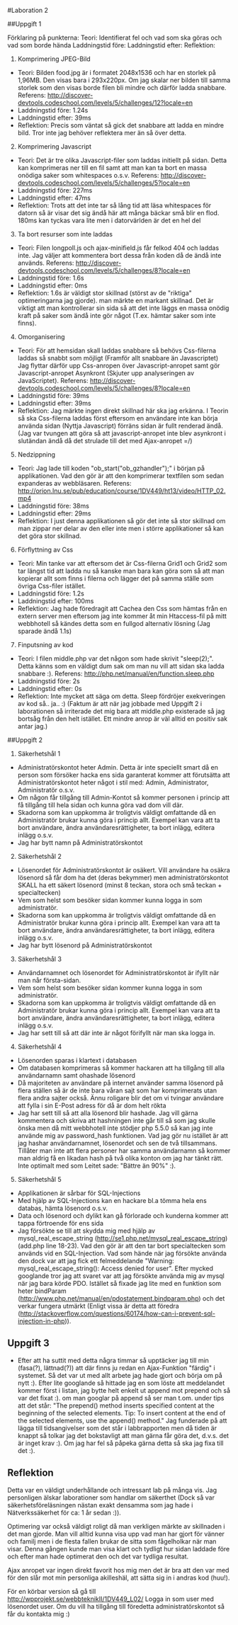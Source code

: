 ﻿#Laboration 2

##Uppgift 1

Förklaring på punkterna:
Teori: Identifierat fel och vad som ska göras och vad som borde hända
Laddningstid före:
Laddningstid efter:
Reflektion:

1. Komprimering JPEG-Bild
 - Teori: Bilden food.jpg är i formatet 2048x1536 och har en storlek på 1,96MB. Den visas bara i 293x220px. Om jag skalar ner bilden till samma storlek som den visas borde filen bli mindre och därför ladda snabbare. Referens: http://discover-devtools.codeschool.com/levels/5/challenges/12?locale=en 
 - Laddningstid före: 1.24s
 - Laddningstid efter: 39ms
 - Reflektion: Precis som väntat så gick det snabbare att ladda en mindre bild. Tror inte jag behöver reflektera mer än så över detta.
2. Komprimering Javascript
 - Teori: Det är tre olika Javascript-filer som laddas initiellt på sidan. Detta kan komprimeras ner till en fil samt att man kan ta bort en massa onödiga saker som whitespaces o.s.v. Referens: http://discover-devtools.codeschool.com/levels/5/challenges/5?locale=en 
 - Laddningstid före: 227ms
 - Laddningstid efter: 47ms
 - Reflektion: Trots att det inte tar så lång tid att läsa whitespaces för datorn så är visar det sig ändå här att många bäckar små blir en flod. 180ms kan tyckas vara lite men i datorvärlden är det en hel del
3. Ta bort resurser som inte laddas
 - Teori: Filen longpoll.js och ajax-minifield.js får felkod 404 och laddas inte. Jag väljer att kommentera bort dessa från koden då de ändå inte används. Referens: http://discover-devtools.codeschool.com/levels/5/challenges/8?locale=en
 - Laddningstid före: 1.6s
 - Laddningstid efter: 0ms
 - Reflektion: 1.6s är väldigt stor skillnad (störst av de "riktiga" optimeringarna jag gjorde). man märkte en markant skillnad. Det är viktigt att man kontrollerar sin sida så att det inte läggs en massa onödig kraft på saker som ändå inte gör något (T.ex. hämtar saker som inte finns). 
4. Omorganisering
 - Teori: För att hemsidan skall laddas snabbare så behövs Css-filerna laddas så snabbt som möjligt (Framför allt snabbare än Javascriptet) Jag flyttar därför upp Css-anropen över Javascript-anropet samt gör Javascript-anropet Asynkront (Skjuter upp analyseringen av JavaScriptet). Referens: http://discover-devtools.codeschool.com/levels/5/challenges/8?locale=en 
 - Laddningstid före: 39ms
 - Laddningstid efter: 39ms
 - Reflektion: Jag märkte ingen direkt skillnad här ska jag erkänna. I Teorin så ska Css-filerna laddas först eftersom en användare inte kan börja använda sidan (Nyttja Javascript) förräns sidan är fullt renderad ändå. (Jag var tvungen att göra så att javascript-anropet inte blev asynkront i slutändan ändå då det strulade till det med Ajax-anropet =/)
5. Nedzippning
 - Teori: Jag lade till koden "ob_start("ob_gzhandler");" i början på applikationen. Vad den gör är att den komprimerar textfilen som sedan expanderas av webbläsaren. Referens: http://orion.lnu.se/pub/education/course/1DV449/ht13/video/HTTP_02.mp4
 - Laddningstid före: 38ms
 - Laddningstid efter: 29ms
 - Reflektion: I just denna applikationen så gör det inte så stor skillnad om man zippar ner delar av den eller inte men i större applikationer så kan det göra stor skillnad.
6. Förflyttning av Css
 - Teori: Min tanke var att eftersom det är Css-filerna Grid1 och Grid2 som tar längst tid att ladda nu så kanske man bara kan göra som så att man kopierar allt som finns i filerna och lägger det på samma ställe som övriga Css-filer istället.
 - Laddningstid före: 1.2s
 - Laddningstid efter: 100ms
 - Reflektion: Jag hade föredragit att Cachea den Css som hämtas från en extern server men eftersom jag inte kommer åt min Htaccess-fil på mitt webbhotell så kändes detta som en fullgod alternativ lösning (Jag sparade ändå 1.1s)
7. Finputsning av kod
 - Teori: I filen middle.php var det någon som hade skrivit "sleep(2);". Detta känns som en väldigt dum sak om man nu vill att sidan ska ladda snabbare :). Referens: http://php.net/manual/en/function.sleep.php
 - Laddningstid före: 2s
 - Laddningstid efter: 0s
 - Reflektion: Inte mycket att säga om detta. Sleep fördröjer exekveringen av kod så.. ja.. :) (Faktum är att när jag jobbade med Uppgift 2 i laborationen så irriterade det mig bara att middle.php existerade så jag bortsåg från den helt istället. Ett mindre anrop är väl alltid en positiv sak antar jag.)

 
##Uppgift 2

1. Säkerhetshål 1
 - Administratörskontot heter Admin. Detta är inte speciellt smart då en person som försöker hacka ens sida garanterat kommer att förutsätta att Administratörskontot heter något i stil med: Admin, Administrator, Administratör o.s.v.
 - Om någon får tillgång till Admin-Kontot så kommer personen i princip att få tillgång till hela sidan och kunna göra vad dom vill där.
 - Skadorna som kan uppkomma är troligtvis väldigt omfattande då en Administratör brukar kunna göra i princip allt. Exempel kan vara att ta bort användare, ändra användaresrättigheter, ta bort inlägg, editera inlägg o.s.v.
 - Jag har bytt namn på Administratörskontot
2. Säkerhetshål 2
 - Lösenordet för Administratörskontot är osäkert. Vill användare ha osäkra lösenord så får dom ha det (deras bekymmer) men administratörskontot SKALL ha ett säkert lösenord (minst 8 teckan, stora och små teckan + specialtecken)
 - Vem som helst som besöker sidan kommer kunna logga in som administratör.
 - Skadorna som kan uppkomma är troligtvis väldigt omfattande då en Administratör brukar kunna göra i princip allt. Exempel kan vara att ta bort användare, ändra användaresrättigheter, ta bort inlägg, editera inlägg o.s.v.
 - Jag har bytt lösenord på Administratörskontot
3. Säkerhetshål 3
 - Användarnamnet och lösenordet för Administratörskontot är ifyllt när man når första-sidan.
 - Vem som helst som besöker sidan kommer kunna logga in som administratör.
 - Skadorna som kan uppkomma är troligtvis väldigt omfattande då en Administratör brukar kunna göra i princip allt. Exempel kan vara att ta bort användare, ändra användaresrättigheter, ta bort inlägg, editera inlägg o.s.v.
 - Jag har sett till så att där inte är något förifyllt när man ska logga in.
4. Säkerhetshål 4
 - Lösenorden sparas i klartext i databasen
 - Om databasen komprimeras så kommer hackaren att ha tillgång till alla användarnamn samt ohashade lösenord
 - Då majoriteten av användare på internet använder samma lösenord på flera ställen så är de inte bara våran sajt som har komprimerats utan flera andra sajter också. Ännu roligare blir det om vi tvingar användare att fylla i sin E-Post adress för då är dom helt rökta
 - Jag har sett till så att alla lösenord blir hashade. Jag vill gärna kommentera och skriva att hashningen inte går till så som jag skulle önska men då mitt webbhotell inte stödjer php 5.5.0 så kan jag inte använde mig av password_hash funktionen. Vad jag gör nu istället är att jag hashar användarnamnet, lösenordet och sen de två tillsammans. Tillåter man inte att flera personer har samma användarnamn så kommer man aldrig få en likadan hash på två olika konton om jag har tänkt rätt. Inte optimalt med som Leitet sade: "Bättre än 90%" :).
5. Säkerhetshål 5
 - Applikationen är sårbar för SQL-Injections
 - Med hjälp av SQL-Injections kan en hackare bl.a tömma hela ens databas, hämta lösenord o.s.v.
 - Data och lösenord och dylikt kan gå förlorade och kunderna kommer att tappa förtroende för ens sida
 - Jag försökte se till att skydda mig med hjälp av mysql_real_escape_string (http://se1.php.net/mysql_real_escape_string)(add.php line 18-23). Vad den gör är att den tar bort specialtecken som används vid en SQL-Injection. Vad som hände när jag försökte använda den dock var att jag fick ett felmeddelande "Warning: mysql_real_escape_string(): Access denied for user". Efter mycked googlande tror jag att svaret var att jag försökte använda mig av mysql när jag bara körde PDO. Istället så fixade jag lite med en funktion som heter bindParam (http://www.php.net/manual/en/pdostatement.bindparam.php) och det verkar fungera utmärkt (Enligt vissa är detta att föredra (http://stackoverflow.com/questions/60174/how-can-i-prevent-sql-injection-in-php)).



## Uppgift 3

 - Efter att ha suttit med detta några timmar så upptäcker jag till min (fasa(?), lättnad(?)) att där finns ju redan en Ajax-Funktion "färdig" i systemet. Så det var ut med allt arbete jag hade gjort och börja om på nytt :). Efter lite googlande så hittade jag en som löste att meddelandet kommer först i listan, jag bytte helt enkelt ut append mot prepend och så var det fixat :). om man googlar på append så ser man t.om. under tips att det står:
"The prepend() method inserts specified content at the beginning of the selected elements.
Tip: To insert content at the end of the selected elements, use the append() method."
Jag funderade på att lägga till tidsangivelser som det står i labbrapporten men då tiden är knappt så tolkar jag det bokstavligt att man gärna får göra det, d.v.s. det är inget krav :). Om jag har fel så påpeka gärna detta så ska jag fixa till det :). 

## Reflektion

Detta var en väldigt underhållande och intressant lab på många vis. Jag personligen älskar laborationer som handlar om säkerthet (Dock så var säkerhetsföreläsningen nästan exakt densamma som jag hade i Nätverkssäkerhet för ca: 1 år sedan :)).
 
Optimering var också väldigt roligt då man verkligen märkte av skillnaden i det man gjorde. Man vill alltid kunna visa upp vad man har gjort för vänner och familj men i de flesta fallen brukar de sitta som fågelholkar när man visar. Denna gången kunde man visa klart och tydligt hur sidan laddade före och efter man hade optimerat den och det var tydliga resultat.

Ajax anropet var ingen direkt favorit hos mig men det är bra att den var med för den slår mot min personliga akilleshäl, att sätta sig in i andras kod (huu!). 

För en körbar version så gå till http://wpprojekt.se/webbteknikII/1DV449_L02/
Logga in som user med lösenordet user. Om du vill ha tillgång till föredetta administratörskontot så får du kontakta mig :)


 
